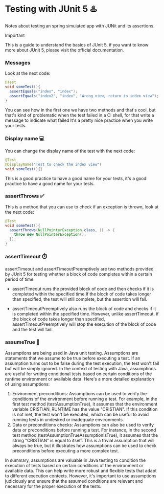 # Testing with JUnit 5  ♨️

Notes about testing an spring simulated app with JUNit and its assertions.

>[!IMPORTANT]
> This is a guide to understand the basics of JUnit 5, if you want to know more about JUnit 5, please visit the official documentation.


### Messages

Look at the next code: 
```java
@Test
void someTest(){
  assertEquals("index", "index"); 
  assertEquals("index2", "index", "Wrong view, return to index view");
}
```
You can see how in the first one we have two methods and that's cool, but that's kind of problematic
when the test failed in a CI shell, for that write a message to indicate what failed It's a pretty nice
practice when you write your tests.


### Display name 💻

You can change the display name of the test with the next code:
```java
@Test
@DisplayName("Test to check the index view")
void someTest(){}
```
This is a good practice to have a good name for your tests, it's a good practice to have a good name for your tests.


### assertThrows ✅

This is a method that you can use to check if an exception is thrown, look at the next code:
```java
@Test
void someTest(){
  assertThrows(NullPointerException.class, () -> {
    throw new NullPointerException();
  });
}
```

### assertTimeout ⏱️

assertTimeout and assertTimeoutPreemptively are two methods provided by JUnit 5 for testing whether 
a block of code completes within a certain period of time. 

* assertTimeout runs the provided block 
of code and then checks if it is completed within the specified time.If the block of code takes longer 
than specified, the test will still complete, but the assertion will fail.  

* assertTimeoutPreemptively also runs the block of code and checks if it is completed within the specified time. 
However, unlike assertTimeout, if the block of code takes longer than specified, 
assertTimeoutPreemptively will stop the execution of the block of code and the test will fail.

### assumeTrue 🤔

Assumptions are being used in Java unit testing. Assumptions are statements that 
we assume to be true before executing a test. If an assumption turns out to be false during the test
execution, the test won't fail but will be simply ignored.
In the context of testing with Java, assumptions are useful for writing conditional tests based on 
certain conditions of the runtime environment or available data. Here's a more detailed explanation 
of using assumptions:
1. Environment preconditions: Assumptions can be used to verify the conditions of the environment 
before running a test. For example, in the first test method (testAssumptionTrue), it assumes that 
the environment variable CRISTIAN_RUNTIME has the value "CRISTIAN". If this condition is not met, the
test won't be executed, which can be useful to avoid running tests in undesired or inadequate environments.
2. Data or preconditions checks: Assumptions can also be used to verify data or preconditions before 
running a test. For instance, in the second test method (testAssumptionTrueAssumptionIsTrue), it assumes
that the string "CRISTIAN" is equal to itself. This is a trivial assumption that will always be true, but
it illustrates how assumptions can be used to check preconditions before executing a more complex test.

In summary, assumptions are valuable in Java testing to condition the execution of tests based on certain
conditions of the environment or available data. This can help write more robust and 
flexible tests that adapt to different execution contexts. However, it's important to use assumptions 
judiciously and ensure that the assumed conditions are relevant and necessary for the proper execution of the tests.